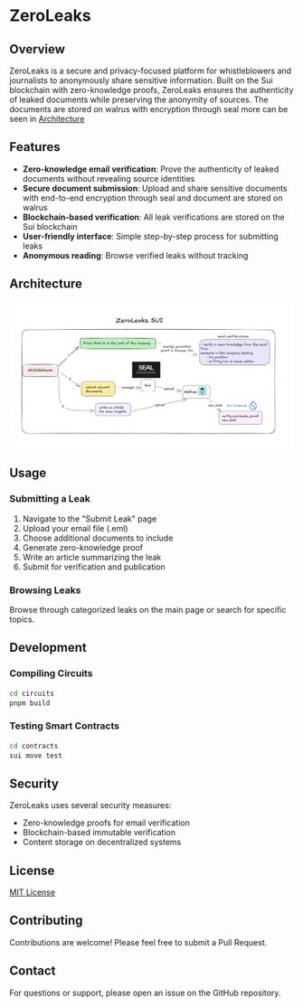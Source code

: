 # ZeroLeaks

## Overview

ZeroLeaks is a secure and privacy-focused platform for whistleblowers and journalists to anonymously share sensitive information. Built on the Sui blockchain with zero-knowledge proofs, ZeroLeaks ensures the authenticity of leaked documents while preserving the anonymity of sources. The documents are stored on walrus with encryption through seal more can be seen in [Architecture](#architecture)

## Features

- **Zero-knowledge email verification**: Prove the authenticity of leaked documents without revealing source identities
- **Secure document submission**: Upload and share sensitive documents with end-to-end encryption through seal and document are stored on walrus
- **Blockchain-based verification**: All leak verifications are stored on the Sui blockchain
- **User-friendly interface**: Simple step-by-step process for submitting leaks
- **Anonymous reading**: Browse verified leaks without tracking

## Architecture

![ZeroLeaks Architecture](image.png)

## Usage

### Submitting a Leak

1. Navigate to the "Submit Leak" page
2. Upload your email file (.eml)
3. Choose additional documents to include
4. Generate zero-knowledge proof
5. Write an article summarizing the leak
6. Submit for verification and publication

### Browsing Leaks

Browse through categorized leaks on the main page or search for specific topics.

## Development

### Compiling Circuits

```bash
cd circuits
pnpm build
```

### Testing Smart Contracts

```bash
cd contracts
sui move test
```

## Security

ZeroLeaks uses several security measures:

- Zero-knowledge proofs for email verification
- Blockchain-based immutable verification
- Content storage on decentralized systems

## License

[MIT License](LICENSE)

## Contributing

Contributions are welcome! Please feel free to submit a Pull Request.

## Contact

For questions or support, please open an issue on the GitHub repository.
